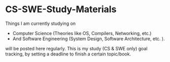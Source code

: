 # CS-SWE-Study-Materials
Things I am currently studying on 
* Computer Science (Theories like OS, Compilers, Networking, etc.)
* And Software Engineering (System Design, Software Architecture, etc. ).

 will be posted here regularly. This is my study (CS & SWE only) goal tracking, by setting a deadline to finish a certain topic/book.
